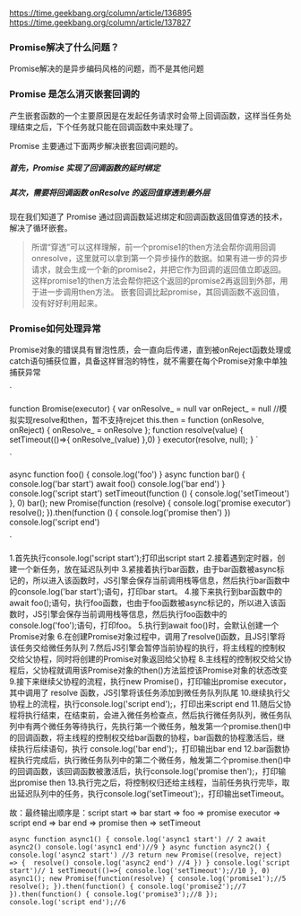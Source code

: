 https://time.geekbang.org/column/article/136895
https://time.geekbang.org/column/article/137827
### Promise解决了什么问题？

Promise解决的是异步编码风格的问题，而不是其他问题

### Promise 是怎么消灭嵌套回调的

产生嵌套函数的一个主要原因是在发起任务请求时会带上回调函数，这样当任务处理结束之后，下个任务就只能在回调函数中来处理了。

Promise 主要通过下面两步解决嵌套回调问题的。

##### 首先，Promise 实现了回调函数的延时绑定
##### 其次，需要将回调函数 onResolve 的返回值穿透到最外层
现在我们知道了 Promise 通过回调函数延迟绑定和回调函数返回值穿透的技术，解决了循环嵌套。

> 所谓“穿透”可以这样理解，前一个promise1的then方法会帮你调用回调onresolve，这里就可以拿到第一个异步操作的数据。如果有进一步的异步请求，就会生成一个新的promise2，并把它作为回调的返回值立即返回。这样promise1的then方法会帮你把这个返回的promise2再返回到外部，用于进一步调用then方法。 嵌套回调比起promise，其回调函数不返回值，没有好好利用起来。
### Promise如何处理异常
Promise对象的错误具有冒泡性质，会一直向后传递，直到被onReject函数处理或catch语句捕获位置，具备这样冒泡的特性，就不需要在每个Promise对象中单独捕获异常

`

function Bromise(executor) {
    var onResolve_ = null
    var onReject_ = null
     //模拟实现resolve和then，暂不支持rejcet
    this.then = function (onResolve, onReject) {
        onResolve_ = onResolve
    };
    function resolve(value) {
          setTimeout(()=>{
            onResolve_(value)
            },0)
    }
    executor(resolve, null);
}
`

`

async function foo() {
    console.log('foo')
}
async function bar() {
    console.log('bar start')
    await foo()
    console.log('bar end')
}
console.log('script start')
setTimeout(function () {
    console.log('setTimeout')
}, 0)
bar();
new Promise(function (resolve) {
    console.log('promise executor')
    resolve();
}).then(function () {
    console.log('promise then')
})
console.log('script end')

`

1.首先执行console.log('script start');打印出script start
2.接着遇到定时器，创建一个新任务，放在延迟队列中
3.紧接着执行bar函数，由于bar函数被async标记的，所以进入该函数时，JS引擎会保存当前调用栈等信息，然后执行bar函数中的console.log('bar start');语句，打印bar start。
4.接下来执行到bar函数中的await foo();语句，执行foo函数，也由于foo函数被async标记的，所以进入该函数时，JS引擎会保存当前调用栈等信息，然后执行foo函数中的console.log('foo');语句，打印foo。
5.执行到await foo()时，会默认创建一个Promise对象
6.在创建Promise对象过程中，调用了resolve()函数，且JS引擎将该任务交给微任务队列
7.然后JS引擎会暂停当前协程的执行，将主线程的控制权交给父协程，同时将创建的Promise对象返回给父协程
8.主线程的控制权交给父协程后，父协程就调用该Promise对象的then()方法监控该Promise对象的状态改变
9.接下来继续父协程的流程，执行new Promise()，打印输出promise executor，其中调用了 resolve 函数，JS引擎将该任务添加到微任务队列队尾
10.继续执行父协程上的流程，执行console.log('script end');，打印出来script end
11.随后父协程将执行结束，在结束前，会进入微任务检查点，然后执行微任务队列，微任务队列中有两个微任务等待执行，先执行第一个微任务，触发第一个promise.then()中的回调函数，将主线程的控制权交给bar函数的协程，bar函数的协程激活后，继续执行后续语句，执行 console.log('bar end');，打印输出bar end
12.bar函数协程执行完成后，执行微任务队列中的第二个微任务，触发第二个promise.then()中的回调函数，该回调函数被激活后，执行console.log('promise then');，打印输出promise then
13.执行完之后，将控制权归还给主线程，当前任务执行完毕，取出延迟队列中的任务，执行console.log('setTimeout');，打印输出setTimeout。

故：最终输出顺序是：script start => bar start => foo => promise executor => script end => bar end => promise then => setTimeout


`
async function async1() {
  console.log('async1 start') // 2
  await async2()
  console.log('async1 end')//9
}
async function async2() {
  console.log('async2 start') //3
  return new Promise((resolve, reject) => { 
    resolve()
    console.log('async2 end') //4
  })
}
console.log('script start')// 1
setTimeout(()=>{
  console.log('setTimeout');//10
}, 0)
async1();
new Promise(function(resolve) {
  console.log('promise1');//5
  resolve();
}).then(function() {
  console.log('promise2');//7
}).then(function() {
  console.log('promise3');//8
});
console.log('script end');//6
`